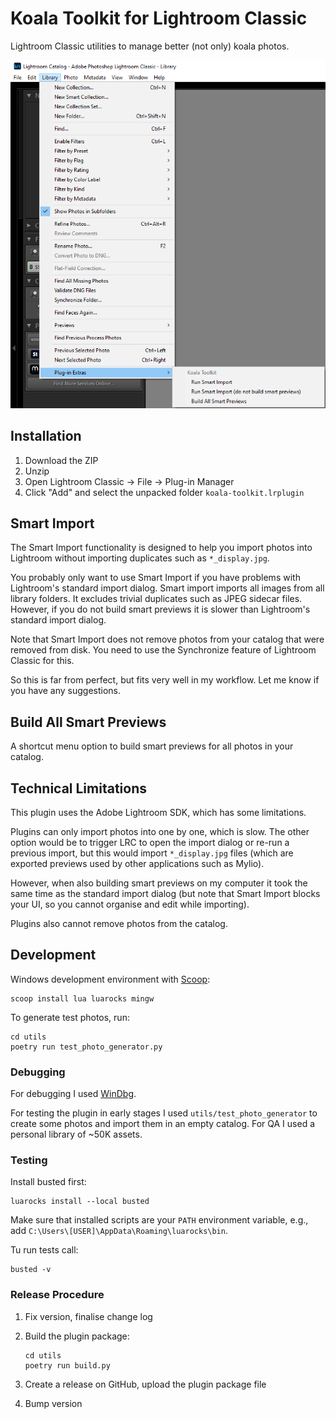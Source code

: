 # Koala Toolkit for Lightroom Classic

Lightroom Classic utilities to manage better (not only) koala photos.

![Koala Toolkit for Lightroom Classic](koala-toolkit.png)

## Installation

1. Download the ZIP
2. Unzip
3. Open Lightroom Classic -> File -> Plug-in Manager
4. Click "Add" and select the unpacked folder `koala-toolkit.lrplugin`

## Smart Import

The Smart Import functionality is designed to help you import photos into Lightroom without importing duplicates such as `*_display.jpg`.

You probably only want to use Smart Import if you have problems with Lightroom's standard import dialog. Smart import imports all images from all library folders. It excludes trivial duplicates such as JPEG sidecar files. However, if you do not build smart previews it is slower than Lightroom's standard import dialog.

Note that Smart Import does not remove photos from your catalog that were removed from disk. You need to use the Synchronize feature of Lightroom Classic for this.

So this is far from perfect, but fits very well in my workflow. Let me know if you have any suggestions.

## Build All Smart Previews

A shortcut menu option to build smart previews for all photos in your catalog.

## Technical Limitations

This plugin uses the Adobe Lightroom SDK, which has some limitations.

Plugins can only import photos into one by one, which is slow. The other option would be to trigger LRC to open the import dialog or re-run a previous import, but this would import `*_display.jpg` files (which are exported previews used by other applications such as Mylio).

However, when also building smart previews on my computer it took the same time as the standard import dialog (but note that Smart Import blocks your UI, so you cannot organise and edit while importing).

Plugins also cannot remove photos from the catalog.

## Development

Windows development environment with [Scoop](https://scoop.sh/):

```shell
scoop install lua luarocks mingw
```

To generate test photos, run:

```shell
cd utils
poetry run test_photo_generator.py
```

### Debugging

For debugging I used [WinDbg](https://learn.microsoft.com/en-us/windows-hardware/drivers/debugger/).

For testing the plugin in early stages I used `utils/test_photo_generator` to create some photos and import them in an empty catalog. For QA I used a personal library of ~50K assets.

### Testing

Install busted first:

```shell
luarocks install --local busted
```

Make sure that installed scripts are your `PATH` environment variable, e.g., add `C:\Users\[USER]\AppData\Roaming\luarocks\bin`.

Tu run tests call:

```shell
busted -v
```

### Release Procedure

1. Fix version, finalise change log
2. Build the plugin package:

   ```shell
   cd utils
   poetry run build.py
   ```

3. Create a release on GitHub, upload the plugin package file
4. Bump version
